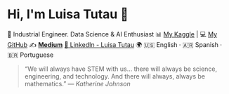 
# Hi, I'm Luisa Tutau 👋

💼 Industrial Engineer. Data Science & AI Enthusiast
📊 [My Kaggle](https://www.kaggle.com/luisatutau/code) | 💻 [My GitHub](https://github.com/Lu31416)
✍️ [**Medium**](https://medium.com/@luisatutau)
[🔗 LinkedIn - Luisa Tutau](https://linkedin.com/in/luisa-fernanda-tutau)
🌍 🇺🇸 English · 🇦🇷 Spanish · 🇧🇷 Portuguese

> “We will always have STEM with us… there will always be science, engineering, and technology. And there will always, always be mathematics.” — *Katherine Johnson*

              
